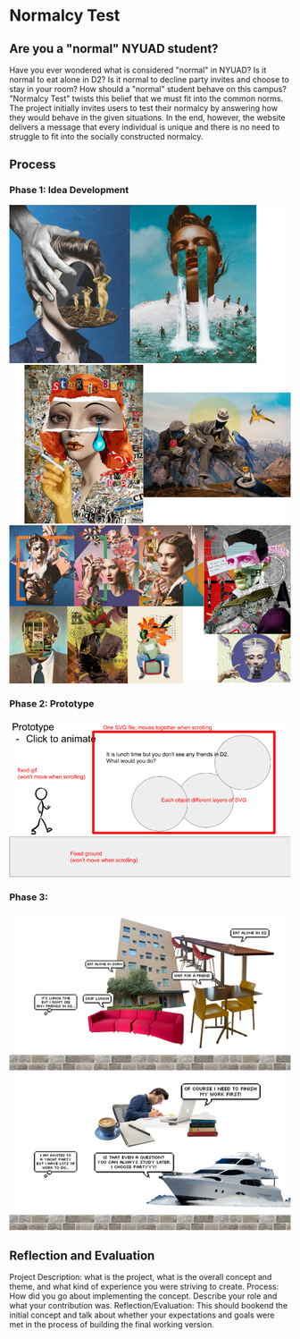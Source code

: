 # Normalcy Test
## Are you a "normal" NYUAD student?
Have you ever wondered what is considered "normal" in NYUAD? Is it normal to eat alone in D2? Is it normal to decline party invites and choose to stay in your room? How should a "normal" student behave on this campus? "Normalcy Test" twists this belief that we must fit into the common norms. The project initially invites users to test their normalcy by answering how they would behave in the given situations. In the end, however, the website delivers a message that every individual is unique and there is no need to struggle to fit into the socially constructed normalcy. 

## Process
### Phase 1: Idea Development
![moodboard1](InjooKangImages/injookang1.png)
![moodboard2](InjooKangImages/injookang2.png)
![moodboard3](InjooKangImages/injookang3.png)

### Phase 2: Prototype 
![protodesign](InjooKangImages/injookang4.png)

### Phase 3: 
![design1](InjooKangImages/injookang5.png)
![design2](InjooKangImages/injookang6.png)
## Reflection and Evaluation 
Project Description: what is the project, what is the overall concept and theme, and what kind of experience you were striving to create.
Process: How did you go about implementing the concept. Describe your role and what your contribution was.
Reflection/Evaluation: This should bookend the initial concept and talk about whether your expectations and goals were met in the process of building the final working version.
